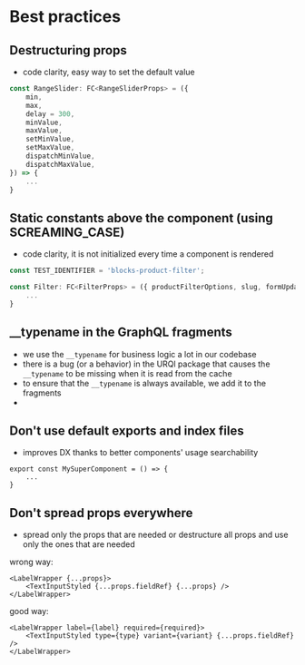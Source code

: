 # Best practices

## Destructuring props

-   code clarity, easy way to set the default value

```ts
const RangeSlider: FC<RangeSliderProps> = ({
    min,
    max,
    delay = 300,
    minValue,
    maxValue,
    setMinValue,
    setMaxValue,
    dispatchMinValue,
    dispatchMaxValue,
}) => {
    ...
}
```

## Static constants above the component (using SCREAMING_CASE)

-   code clarity, it is not initialized every time a component is rendered

```ts
const TEST_IDENTIFIER = 'blocks-product-filter';

const Filter: FC<FilterProps> = ({ productFilterOptions, slug, formUpdateDependency }) => {
    ...
}
```

## \_\_typename in the GraphQL fragments

-   we use the `__typename` for business logic a lot in our codebase
-   there is a bug (or a behavior) in the URQl package that causes the `__typename` to be missing when it is read from the cache
-   to ensure that the `__typename` is always available, we add it to the fragments
-

## Don't use default exports and index files

-   improves DX thanks to better components' usage searchability

```tsx
export const MySuperComponent = () => {
    ...
}
```

## Don't spread props everywhere

-   spread only the props that are needed or destructure all props and use only the ones that are needed

wrong way:

```tsx
<LabelWrapper {...props}>
    <TextInputStyled {...props.fieldRef} {...props} />
</LabelWrapper>
```

good way:

```tsx
<LabelWrapper label={label} required={required}>
    <TextInputStyled type={type} variant={variant} {...props.fieldRef} />
</LabelWrapper>
```
